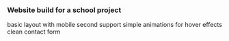 ### Website build for a school project
basic layout with mobile second support 
simple animations for hover effects 
clean contact form 
